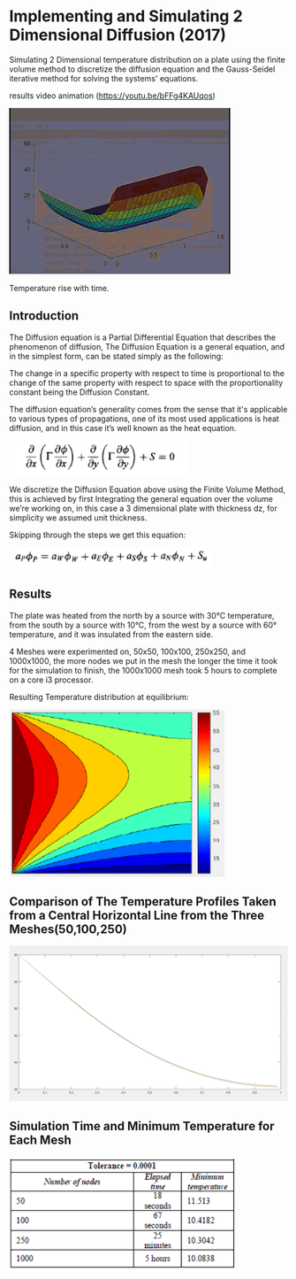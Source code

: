 # Implementing and Simulating 2 Dimensional Diffusion (2017)
Simulating 2 Dimensional temperature distribution on a plate using the finite volume method to discretize the diffusion equation and the Gauss-Seidel iterative method for solving the systems' equations.

results video animation (https://youtu.be/bFFg4KAUqos)

![alt text](https://github.com/Attaras/Implementing-Simulating-2Dimensional-Diffusion-MATLAB/blob/master/CFD%20gif.gif?raw=true)

Temperature rise with time.

## Introduction
The Diffusion equation is a Partial Differential Equation that describes the phenomenon of diffusion, The Diffusion Equation is a general equation, and in the simplest form, can be stated simply as the following:

The change in a specific property with respect to time is proportional to the change of the same property with respect to space with the proportionality constant being the Diffusion Constant.

The diffusion equation’s generality comes from the sense that it's applicable to various types of propagations, one of its most used applications is heat diffusion, and in this case it’s well known as the heat equation.

![alt text](https://raw.githubusercontent.com/Attaras/Implementing-Simulating-2Dimensional-Diffusion-MATLAB/master/diffusion%20equation.png)

We discretize the Diffusion Equation above using the Finite Volume Method, this is achieved by first Integrating the general equation over the volume we’re working on, in this case a 3 dimensional plate with thickness dz, for simplicity we assumed unit thickness.

Skipping through the steps we get this equation:

![alt text](https://raw.githubusercontent.com/Attaras/Implementing-Simulating-2Dimensional-Diffusion-MATLAB/master/final%20equation.png)


## Results

The plate was heated from the north by a source with 30°C temperature, from the south by a source with 10°C, from the west by a source with 60° temperature, and it was insulated from the eastern side.

4 Meshes were experimented on, 50x50, 100x100, 250x250, and 1000x1000, the more nodes we put in the mesh the longer the time it took for the simulation to finish, the 1000x1000 mesh took 5 hours to complete on a core i3 processor.

Resulting Temperature distribution at equilibrium:

![alt text](https://raw.githubusercontent.com/Attaras/Implementing-Simulating-2Dimensional-Diffusion-MATLAB/master/temp_profile.png)

## Comparison of The Temperature Profiles Taken from a Central Horizontal Line from the Three Meshes(50,100,250)

![alt text](https://raw.githubusercontent.com/Attaras/Implementing-Simulating-2Dimensional-Diffusion-MATLAB/master/Comparison%20of%20different%20meshs%20error%200.001.png)

## Simulation Time and Minimum Temperature for Each Mesh

![alt text](https://raw.githubusercontent.com/Attaras/Implementing-Simulating-2Dimensional-Diffusion-MATLAB/master/Simulation%20Time%20and%20Min%20Temp%20Comparison.png)
